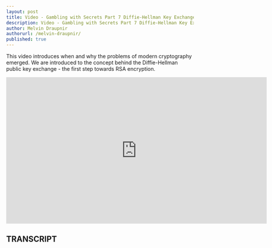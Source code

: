 ```yaml
---
layout: post
title: Video - Gambling with Secrets Part 7 Diffie-Hellman Key Exchange
description: Video - Gambling with Secrets Part 7 Diffie-Hellman Key Exchange
author: Melvin Draupnir
authorurl: /melvin-draupnir/
published: true
---
```


<p>This video introduces when and why the problems of modern cryptography emerged. We are introduced to the concept behind the Diffie-Hellman public key exchange - the first step towards RSA encryption.</p>

<center><iframe width="700" height="394" src="https://www.youtube.com/embed/6NcDVERzMGw?list=PLB4D701646DAF0817" frameborder="0" allowfullscreen></iframe></center>

<h2>TRANSCRIPT</h2>
